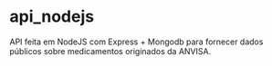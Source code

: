 # api_nodejs
API feita em NodeJS com Express + Mongodb para fornecer dados públicos sobre medicamentos originados da ANVISA. 
